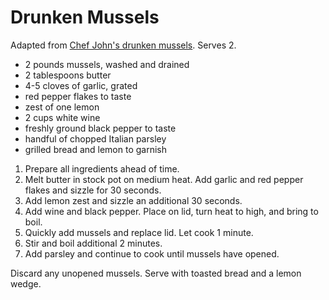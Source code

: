 # Drunken Mussels

Adapted from [Chef John's drunken mussels](http://foodwishes.blogspot.com/2012/05/drunken-mussels-way-fewer-than-12-steps.html). Serves 2.

- 2 pounds mussels, washed and drained
- 2 tablespoons butter
- 4-5 cloves of garlic, grated
- red pepper flakes to taste
- zest of one lemon
- 2 cups white wine
- freshly ground black pepper to taste
- handful of chopped Italian parsley
- grilled bread and lemon to garnish

1. Prepare all ingredients ahead of time.
2. Melt butter in stock pot on medium heat. Add garlic and red pepper flakes and sizzle for 30 seconds.
3. Add lemon zest and sizzle an additional 30 seconds.
4. Add wine and black pepper. Place on lid, turn heat to high, and bring to boil.
5. Quickly add mussels and replace lid. Let cook 1 minute.
6. Stir and boil additional 2 minutes.
7. Add parsley and continue to cook until mussels have opened.

Discard any unopened mussels. Serve with toasted bread and a lemon wedge.